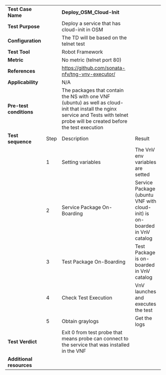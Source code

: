 |||||
| :--- | :--- | :--- | :--- |
| __Test Case Name__ | | __Deploy_OSM_Cloud-Init__ | |
| __Test Purpose__ | | Deploy a service that has cloud-init in OSM| |
| __Configuration__ | | The TD will be based on the telnet test| |
| __Test Tool__ | | Robot Framework| |
| __Metric__ | | No metric (telnet port 80)| |
| __References__ | | https://github.com/sonata-nfv/tng-vnv-executor/ | |
| __Applicability__ | | N/A |
| __Pre-test conditions__ | | The packages that contain the NS with one VNF (ubuntu) as well as cloud-init that install the nginx service and Tests with telnet probe will be created before the test execution| |
| __Test sequence__ | Step | Description | Result |
| | 1 | Setting variables | The VnV env variables are setted|
| | 2 | Service Package On-Boarding | Service Package (ubuntu VNF with cloud-init) is on-boarded in VnV catalog|
| | 3 | Test Package On-Boarding | Test Package is on-boarded in VnV catalog|
| | 4 | Check Test Execution | VnV launches and executes the test |
| | 5 | Obtain graylogs | Get the logs|  
| __Test Verdict__ | | Exit 0 from test probe that means probe can connect to the service that was installed in the VNF | |
| __Additional resources__ | | | |
